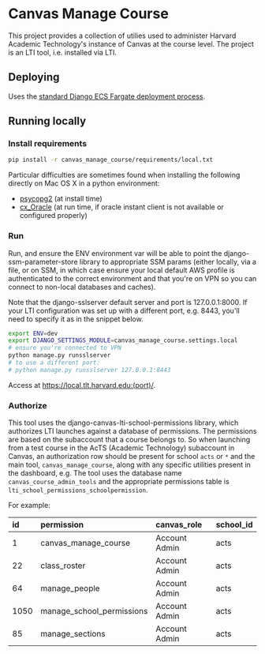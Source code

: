 # Canvas Manage Course

This project provides a collection of utilies used to administer Harvard Academic Technology's instance of Canvas at the course level. The project is an LTI tool, i.e. installed via LTI.

## Deploying

Uses the [standard Django ECS Fargate deployment process](https://wiki.harvard.edu/confluence/display/k459/Standard+Django+ECS+Deployment+Process).

## Running locally

### Install requirements

```sh
pip install -r canvas_manage_course/requirements/local.txt
```

Particular difficulties are sometimes found when installing the following directly on Mac OS X in a python environment:

* [psycopg2](https://wiki.harvard.edu/confluence/display/k459/Installing+psycopg2%3E%3D2.8+on+macos) (at install time)
* [cx_Oracle](https://wiki.harvard.edu/confluence/display/k459/Using+cx_Oracle+on+mac+OS+X) (at run time, if oracle instant client is not available or configured properly)

### Run

Run, and ensure the ENV environment var will be able to point the django-ssm-parameter-store library to appropriate SSM params (either locally, via a file, or on SSM, in which case ensure your local default AWS profile is authenticated to the correct environment and that you're on VPN so you can connect to non-local databases and caches).

Note that the django-sslserver default server and port is 127.0.0.1:8000. If your LTI configuration was set up with a different port, e.g. 8443, you'll need to specify it as in the snippet below.

```sh
export ENV=dev
export DJANGO_SETTINGS_MODULE=canvas_manage_course.settings.local
# ensure you're connected to VPN
python manage.py runsslserver
# to use a different port:
# python manage.py runsslserver 127.0.0.1:8443
```

Access at https://local.tlt.harvard.edu:(port)/.

### Authorize

This tool uses the django-canvas-lti-school-permissions library, which authorizes LTI launches against a database of permissions. The permissions are based on the subaccount that a course belongs to. So when launching from a test course in the AcTS (Academic Technology) subaccount in Canvas, an authorization row should be present for school `acts` or `*` and the main tool, `canvas_manage_course`, along with any specific utilities present in the dashboard, e.g. The tool uses the database name `canvas_course_admin_tools` and the appropriate permissions table is `lti_school_permissions_schoolpermission`.

For example:

| id | permission | canvas\_role | school\_id |
| :--- | :--- | :--- | :--- |
| 1 | canvas\_manage\_course | Account Admin | acts |
| 22 | class\_roster | Account Admin | acts |
| 64 | manage\_people | Account Admin | acts |
| 1050 | manage\_school\_permissions | Account Admin | acts |
| 85 | manage\_sections | Account Admin | acts |
